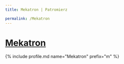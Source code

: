 ```yaml
---
title: Mekatron | Patromierz

permalink: /Mekatron
---
```


# [Mekatron](https://patronite.pl/Mekatron)

{% include profile.md name="Mekatron" prefix="m" %}
